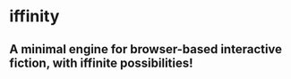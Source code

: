 # iffinity

## A minimal engine for browser-based interactive fiction, with iffinite possibilities!

